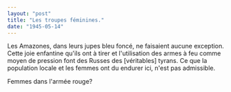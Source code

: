 ```yaml
---
layout: "post"
title: "Les troupes féminines."
date: "1945-05-14"
---
```


Les Amazones, dans leurs jupes bleu foncé, ne faisaient aucune exception. Cette joie enfantine qu'ils ont à tirer et l'utilisation des armes à feu comme moyen de pression font des Russes des [véritables] tyrans. Ce que la population locale et les femmes ont du endurer ici, n'est pas admissible.


<div class="histoire"></div>

<div class="commentaire">Femmes dans l'armée rouge?</div>